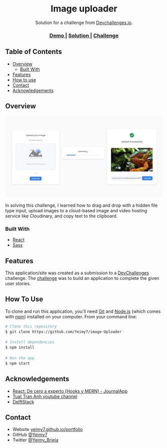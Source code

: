 <!-- Please update value in the {}  -->

<h1 align="center">Image uploader</h1>

<div align="center">
   Solution for a challenge from  <a href="http://devchallenges.io" target="_blank">Devchallenges.io</a>.
</div>

<div align="center">
  <h3>
    <a href="https://https://yeimy7.github.io/image-Uploader/">
      Demo
    </a>
    <span> | </span>
    <a href="https://{your-url-to-the-solution}">
      Solution
    </a>
    <span> | </span>
    <a href="https://devchallenges.io/challenges/O2iGT9yBd6xZBrOcVirx">
      Challenge
    </a>
  </h3>
</div>

<!-- TABLE OF CONTENTS -->

## Table of Contents

- [Overview](#overview)
  - [Built With](#built-with)
- [Features](#features)
- [How to use](#how-to-use)
- [Contact](#contact)
- [Acknowledgements](#acknowledgements)

<!-- OVERVIEW -->

## Overview

![screenshot](https://raw.githubusercontent.com/Yeimy7/image-Uploader/master/assets/desktop.png)

In solving this challenge, I learned how to drag and drop with a hidden file type input, upload images to a cloud-based image and video hosting service like Cloudinary, and copy text to the clipboard.

### Built With

- [React](https://reactjs.org/)
- [Sass](https://sass-lang.com/)

## Features

This application/site was created as a submission to a [DevChallenges](https://devchallenges.io/challenges) challenge. The [challenge](https://devchallenges.io/challenges/O2iGT9yBd6xZBrOcVirx) was to build an application to complete the given user stories.

## How To Use

To clone and run this application, you'll need [Git](https://git-scm.com) and [Node.js](https://nodejs.org/en/download/) (which comes with [npm](http://npmjs.com)) installed on your computer. From your command line:

```bash
# Clone this repository
$ git clone https://github.com/Yeimy7/image-Uploader

# Install dependencies
$ npm install

# Run the app
$ npm start
```

## Acknowledgements

- [React: De cero a experto (Hooks y MERN) - JournalApp ](https://www.udemy.com/course/react-cero-experto/?couponCode=AGOSTO-2022-A)
- [Tuat Tran Anh youtube channel](https://www.youtube.com/watch?v=Aoz0eQAbEUo&t=1514s)
- [DelftStack](https://www.delftstack.com/es/howto/react/react-copy-to-clipboard/)

## Contact

- Website [yeimy7.github.io/portfolio](https://yeimy7.github.io/portfolio/)
- GitHub [@Yeimy7](https://github.com/Yeimy7)
- Twitter [@Yeimy_Briela](https://twitter.com/Yeimy_Briela)